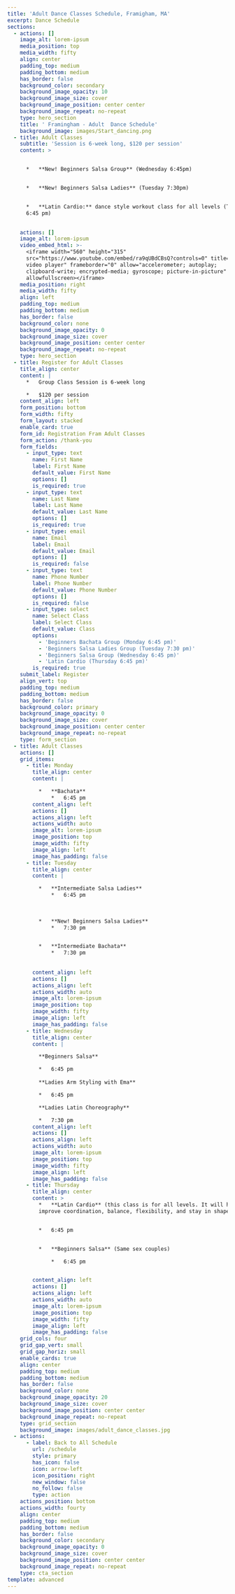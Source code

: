 ```yaml
---
title: 'Adult Dance Classes Schedule, Framigham, MA'
excerpt: Dance Schedule
sections:
  - actions: []
    image_alt: lorem-ipsum
    media_position: top
    media_width: fifty
    align: center
    padding_top: medium
    padding_bottom: medium
    has_border: false
    background_color: secondary
    background_image_opacity: 10
    background_image_size: cover
    background_image_position: center center
    background_image_repeat: no-repeat
    type: hero_section
    title: ' Framingham - Adult  Dance Schedule'
    background_image: images/Start_dancing.png
  - title: Adult Classes
    subtitle: 'Session is 6-week long, $120 per session'
    content: >


      *   **New! Beginners Salsa Group** (Wednesday 6:45pm)


      *   **New! Beginners Salsa Ladies** (Tuesday 7:30pm)


      *   **Latin Cardio:** dance style workout class for all levels (Thursday
      6:45 pm)
      

    actions: []
    image_alt: lorem-ipsum
    video_embed_html: >-
      <iframe width="560" height="315"
      src="https://www.youtube.com/embed/ra9qUBdCBsQ?controls=0" title="YouTube
      video player" frameborder="0" allow="accelerometer; autoplay;
      clipboard-write; encrypted-media; gyroscope; picture-in-picture"
      allowfullscreen></iframe>
    media_position: right
    media_width: fifty
    align: left
    padding_top: medium
    padding_bottom: medium
    has_border: false
    background_color: none
    background_image_opacity: 0
    background_image_size: cover
    background_image_position: center center
    background_image_repeat: no-repeat
    type: hero_section
  - title: Register for Adult Classes
    title_align: center
    content: |
      *   Group Class Session is 6-week long

      *   $120 per session
    content_align: left
    form_position: bottom
    form_width: fifty
    form_layout: stacked
    enable_card: true
    form_id: Registration Fram Adult Classes
    form_action: /thank-you
    form_fields:
      - input_type: text
        name: First Name
        label: First Name
        default_value: First Name
        options: []
        is_required: true
      - input_type: text
        name: Last Name
        label: Last Name
        default_value: Last Name
        options: []
        is_required: true
      - input_type: email
        name: Email
        label: Email
        default_value: Email
        options: []
        is_required: false
      - input_type: text
        name: Phone Number
        label: Phone Number
        default_value: Phone Number
        options: []
        is_required: false
      - input_type: select
        name: Select Class
        label: Select Class
        default_value: Class
        options:
          - 'Beginners Bachata Group (Monday 6:45 pm)'
          - 'Beginners Salsa Ladies Group (Tuesday 7:30 pm)'
          - 'Beginners Salsa Group (Wednesday 6:45 pm)'
          - 'Latin Cardio (Thursday 6:45 pm)'
        is_required: true
    submit_label: Register
    align_vert: top
    padding_top: medium
    padding_bottom: medium
    has_border: false
    background_color: primary
    background_image_opacity: 0
    background_image_size: cover
    background_image_position: center center
    background_image_repeat: no-repeat
    type: form_section
  - title: Adult Classes
    actions: []
    grid_items:
      - title: Monday
        title_align: center
        content: |

          *   **Bachata**
              *   6:45 pm
        content_align: left
        actions: []
        actions_align: left
        actions_width: auto
        image_alt: lorem-ipsum
        image_position: top
        image_width: fifty
        image_align: left
        image_has_padding: false
      - title: Tuesday
        title_align: center
        content: |

          *   **Intermediate Salsa Ladies**
              *   6:45 pm
          
          
          
          *   **New! Beginners Salsa Ladies**
              *   7:30 pm


          *   **Intermediate Bachata**
              *   7:30 pm
        
        
        content_align: left
        actions: []
        actions_align: left
        actions_width: auto
        image_alt: lorem-ipsum
        image_position: top
        image_width: fifty
        image_align: left
        image_has_padding: false
      - title: Wednesday
        title_align: center
        content: |

          **Beginners Salsa**

          *   6:45 pm
   
          **Ladies Arm Styling with Ema**

          *   6:45 pm

          **Ladies Latin Choreography**

          *   7:30 pm
        content_align: left
        actions: []
        actions_align: left
        actions_width: auto
        image_alt: lorem-ipsum
        image_position: top
        image_width: fifty
        image_align: left
        image_has_padding: false
      - title: Thursday
        title_align: center
        content: >
          *   **Latin Cardio** (this class is for all levels. It will help to
          improve coordination, balance, flexibility, and stay in shape)


          *   6:45 pm


          *   **Beginners Salsa** (Same sex couples)

              *   6:45 pm


        content_align: left
        actions: []
        actions_align: left
        actions_width: auto
        image_alt: lorem-ipsum
        image_position: top
        image_width: fifty
        image_align: left
        image_has_padding: false
    grid_cols: four
    grid_gap_vert: small
    grid_gap_horiz: small
    enable_cards: true
    align: center
    padding_top: medium
    padding_bottom: medium
    has_border: false
    background_color: none
    background_image_opacity: 20
    background_image_size: cover
    background_image_position: center center
    background_image_repeat: no-repeat
    type: grid_section
    background_image: images/adult_dance_classes.jpg
  - actions:
      - label: Back to All Schedule
        url: /schedule
        style: primary
        has_icon: false
        icon: arrow-left
        icon_position: right
        new_window: false
        no_follow: false
        type: action
    actions_position: bottom
    actions_width: fourty
    align: center
    padding_top: medium
    padding_bottom: medium
    has_border: false
    background_color: secondary
    background_image_opacity: 0
    background_image_size: cover
    background_image_position: center center
    background_image_repeat: no-repeat
    type: cta_section
template: advanced
---
```

